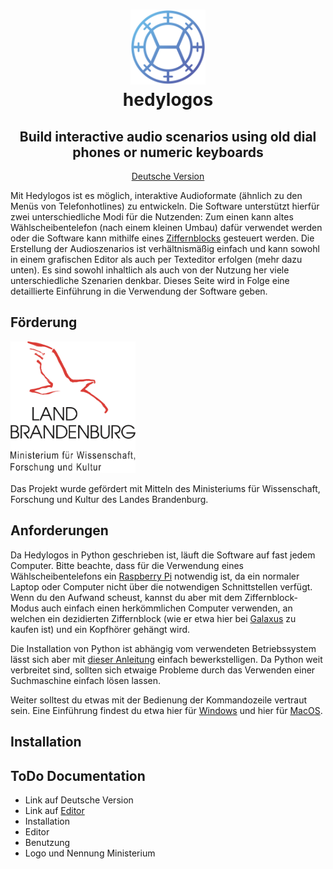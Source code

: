 <div align="center" style="border-bottom: none">
  <h1>
    <img src="misc/logo.png" width="120"/>
    <br>
    hedylogos
  </h1>
  <h2>Build interactive audio scenarios using old dial phones or numeric keyboards</h2>
  <p><a href="README-de.md">Deutsche Version</a></p>
</div>

Mit Hedylogos ist es möglich, interaktive Audioformate (ähnlich zu den Menüs von Telefonhotlines) zu entwickeln. Die Software unterstützt hierfür zwei unterschiedliche Modi für die Nutzenden: Zum einen kann altes Wählscheibentelefon (nach einem kleinen Umbau) dafür verwendet werden oder die Software kann mithilfe eines [Ziffernblocks](https://de.wikipedia.org/wiki/Ziffernblock) gesteuert werden. Die Erstellung der Audioszenarios ist verhältnismäßig einfach und kann sowohl in einem grafischen Editor als auch per Texteditor erfolgen (mehr dazu unten). Es sind sowohl inhaltlich als auch von der Nutzung her viele unterschiedliche Szenarien denkbar. Dieses Seite wird in Folge eine detaillierte Einführung in die Verwendung der Software geben.


## Förderung

<img alt="Logo des Ministeriums für Wissenschaft Forschung und Kultur des Landes Brandenburg" src="misc/mwfk.png" width="200" style="align:left"/>

Das Projekt wurde gefördert mit Mitteln des Ministeriums für Wissenschaft, Forschung und Kultur des Landes Brandenburg.


## Anforderungen

Da Hedylogos in Python geschrieben ist, läuft die Software auf fast jedem Computer. Bitte beachte, dass für die Verwendung eines Wählscheibentelefons ein [Raspberry Pi](https://en.wikipedia.org/wiki/Raspberry_Pi) notwendig ist, da ein normaler Laptop oder Computer nicht über die notwendigen Schnittstellen verfügt. Wenn du den Aufwand scheust, kannst du aber mit dem Ziffernblock-Modus auch einfach einen herkömmlichen Computer verwenden, an welchen ein dezidierten Ziffernblock (wie er etwa hier bei [Galaxus](https://www.galaxus.de/de/s1/product/logilink-id0120-nummernblock-kabellos-tastatur-12817754) zu kaufen ist) und ein Kopfhörer gehängt wird.

Die Installation von Python ist abhängig vom verwendeten Betriebssystem lässt sich aber mit [dieser Anleitung](https://python.land/installing-python) einfach bewerkstelligen. Da Python weit verbreitet sind, sollten sich etwaige Probleme durch das Verwenden einer Suchmaschine einfach lösen lassen.

Weiter solltest du etwas mit der Bedienung der Kommandozeile vertraut sein. Eine Einführung findest du etwa hier für [Windows](https://www.makeuseof.com/tag/a-beginners-guide-to-the-windows-command-line/) und hier für [MacOS](https://www.makeuseof.com/tag/beginners-guide-mac-terminal/).


## Installation



## ToDo Documentation

- Link auf Deutsche Version
- Link auf [Editor](https://72nd.github.io/hedylogos/editor/)
- Installation
- Editor
- Benutzung
- Logo und Nennung Ministerium